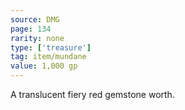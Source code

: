 ```yaml
---
source: DMG
page: 134
rarity: none
type: ['treasure']
tag: item/mundane
value: 1,000 gp
---
```


A translucent fiery red gemstone worth.

